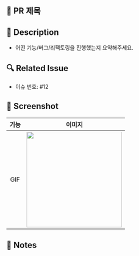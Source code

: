 ## 📌 PR 제목
<!-- 예: [Feature] 검색 화면 UI 구현 -->

## 🚀 Description
-  어떤 기능/버그/리팩토링을 진행했는지 요약해주세요.

## 🔍 Related Issue
- 이슈 번호: #12

## 📸 Screenshot
|    기능    |   이미지   |
| :-------------: | :----------: |
| GIF | <img src = "" width ="250">|

## 📢 Notes

